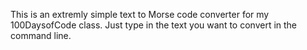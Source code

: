 This is an extremly simple text to Morse code converter for my 100DaysofCode class. 
Just type in the text you want to convert in the command line. 
